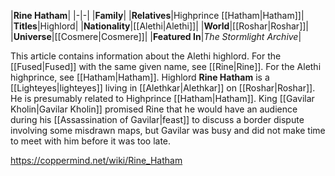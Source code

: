 |**Rine Hatham**|
|-|-|
|**Family**|
|**Relatives**|Highprince [[Hatham\|Hatham]]|
|**Titles**|Highlord|
|**Nationality**|[[Alethi\|Alethi]]|
|**World**|[[Roshar\|Roshar]]|
|**Universe**|[[Cosmere\|Cosmere]]|
|**Featured In**|*The Stormlight Archive*|

This article contains information about the Alethi highlord. For the [[Fused\|Fused]] with the same given name, see [[Rine\|Rine]]. For the Alethi highprince, see [[Hatham\|Hatham]].
Highlord **Rine Hatham** is a [[Lighteyes\|lighteyes]] living in [[Alethkar\|Alethkar]] on [[Roshar\|Roshar]]. He is presumably related to Highprince [[Hatham\|Hatham]].
King [[Gavilar Kholin\|Gavilar Kholin]] promised Rine that he would have an audience during his [[Assassination of Gavilar\|feast]] to discuss a border dispute involving some misdrawn maps, but Gavilar was busy and did not make time to meet with him before it was too late.



https://coppermind.net/wiki/Rine_Hatham
